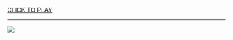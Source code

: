 
<a href="https://premium76.site?title=unblocked_games_76_premium&ref=13M">CLICK TO PLAY</a></h3>
<hr>

<a href="https://premium76.site?title=unblocked_games_76_premium&ref=13M"><img src="https://clearcache.store/games.png"></a>


